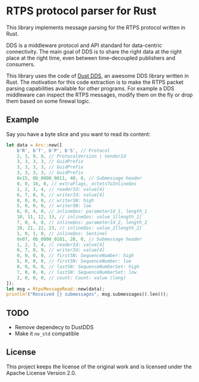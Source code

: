 # RTPS protocol parser for Rust

This library implements message parsing for the RTPS protocol written in Rust.

DDS is a middleware protocol and API standard for data-centric connectivity. The main goal of DDS is to share the right data at the right place at the right time, even between time-decoupled publishers and consumers.

This library uses the code of [Dust DDS](https://github.com/s2e-systems/dust-dds), an awesome DDS library written in Rust. The motivation for this code extraction is to make the RTPS packet parsing capabilities available for other programs. For example a DDS middleware can inspect the RTPS messages, modify them on the fly or drop them based on some firewal logic.

## Example

Say you have a byte slice and you want to read its content:
```rust
let data = Arc::new([
    b'R', b'T', b'P', b'S', // Protocol
    2, 3, 9, 8, // ProtocolVersion | VendorId
    3, 3, 3, 3, // GuidPrefix
    3, 3, 3, 3, // GuidPrefix
    3, 3, 3, 3, // GuidPrefix
    0x15, 0b_0000_0011, 40, 0, // Submessage header
    0, 0, 16, 0, // extraFlags, octetsToInlineQos
    1, 2, 3, 4, // readerId: value[4]
    6, 7, 8, 9, // writerId: value[4]
    0, 0, 0, 0, // writerSN: high
    5, 0, 0, 0, // writerSN: low
    6, 0, 4, 0, // inlineQos: parameterId_1, length_1
    10, 11, 12, 13, // inlineQos: value_1[length_1]
    7, 0, 4, 0, // inlineQos: parameterId_2, length_2
    20, 21, 22, 23, // inlineQos: value_2[length_2]
    1, 0, 1, 0, // inlineQos: Sentinel
    0x07, 0b_0000_0101, 28, 0, // Submessage header
    1, 2, 3, 4, // readerId: value[4]
    6, 7, 8, 9, // writerId: value[4]
    0, 0, 0, 0, // firstSN: SequenceNumber: high
    5, 0, 0, 0, // firstSN: SequenceNumber: low
    0, 0, 0, 0, // lastSN: SequenceNumberSet: high
    7, 0, 0, 0, // lastSN: SequenceNumberSet: low
    2, 0, 0, 0, // count: Count: value (long)
]);
let msg = RtpsMessageRead::new(data);
println!("Received {} submessages", msg.submessages().len());
```
## TODO
- Remove dependecy to DustDDS
- Make it `no_std` compatible

## License

This project keeps the license of the original work and is licensed under the Apache License Version 2.0.
